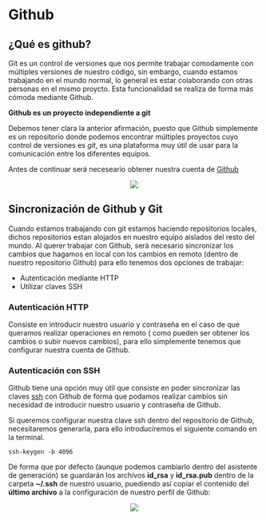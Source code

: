 # Github

## ¿Qué es github?

Git es un control de versiones que nos permite trabajar comodamente con múltiples versiones de nuestro código, sin embargo, cuando estamos trabajando en el mundo normal, lo general es estar colaborando con otras personas en el mismo proycto. Esta funcionalidad se realiza de forma más cómoda mediante Github.

**Github es un proyecto independiente a git**

Debemos tener clara la anterior afirmación, puesto que Github simplemente es un repositorio donde podemos encontrar múltiples proyectos cuyo control de versiones es _git_, es una plataforma muy útil de usar para la comunicación entre los diferentes equipos.

Antes de continuar será neceseario obtener nuestra cuenta de [Github](https://www.github.com) 

<p align="center"><img src="/img/github.gif"></p>

## Sincronización de Github y Git

Cuando estamos trabajando con git estamos haciendo repositorios locales, dichos repositorios estan alojados en nuestro equipo aislados del resto del mundo. Al querer trabajar con Github, será necesario sincronizar los cambios que hagamos en local con los cambios en remoto (dentro de nuestro repositorio Github) para ello tenemos dos opciones de trabajar:

* Autenticación mediante HTTP
* Utilizar claves SSH

### Autenticación HTTP

Consiste en introducir nuestro usuario y contraseña en el caso de que queramos realizar operaciones en remoto ( como pueden ser obtener los cambios o subir nuevos cambios), para ello simplemente tenemos que configurar nuestra cuenta de Github.

### Autenticación con SSH

Github tiene una opción muy útil que consiste en poder sincronizar las claves [ssh](https://en.wikipedia.org/wiki/Ssh) con Github de forma que podamos realizar cambios sin necesidad de introducir nuestro usuario y contraseña de Github. 

Si queremos configurar nuestra clave ssh dentro del repositorio de Github, necesitaremos generarla, para ello introduciremos el siguiente comando en la terminal.

```ssh-keygen -b 4096 ```

De forma que por defecto (aunque podemos cambiarlo dentro del asistente de generación) se guardarán los archivos __id_rsa__ y __id_rsa.pub__ dentro de la carpeta __~/.ssh__ de nuestro usuario, puediendo así copiar el contenido del **último archivo** a la configuración de nuestro perfil de Github:

<p align="center"><img src="/img/github-keys.png"> </p>
